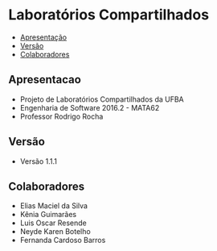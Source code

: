 # Laboratórios Compartilhados 

 - [Apresentação](#apresentacao)
 - [Versão](#versao)
 - [Colaboradores](#colaboradores)
 
## Apresentacao 
- Projeto de Laboratórios Compartilhados da UFBA
- Engenharia de Software 2016.2 - MATA62
- Professor Rodrigo Rocha

## Versão
- Versão 1.1.1

## Colaboradores 
 - Elias Maciel da Silva
 - Kênia Guimarães
 - Luis Oscar Resende
 - Neyde Karen Botelho
 - Fernanda Cardoso Barros
